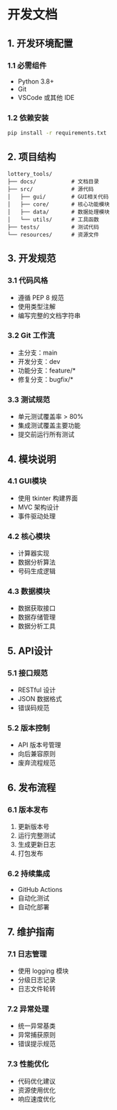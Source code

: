 # 开发文档

## 1. 开发环境配置

### 1.1 必需组件
- Python 3.8+
- Git
- VSCode 或其他 IDE

### 1.2 依赖安装
```bash
pip install -r requirements.txt
```

## 2. 项目结构
```
lottery_tools/
├── docs/           # 文档目录
├── src/            # 源代码
│   ├── gui/        # GUI相关代码
│   ├── core/       # 核心功能模块
│   ├── data/       # 数据处理模块
│   └── utils/      # 工具函数
├── tests/          # 测试代码
└── resources/      # 资源文件
```

## 3. 开发规范

### 3.1 代码风格
- 遵循 PEP 8 规范
- 使用类型注解
- 编写完整的文档字符串

### 3.2 Git 工作流
- 主分支：main
- 开发分支：dev
- 功能分支：feature/*
- 修复分支：bugfix/*

### 3.3 测试规范
- 单元测试覆盖率 > 80%
- 集成测试覆盖主要功能
- 提交前运行所有测试

## 4. 模块说明

### 4.1 GUI模块
- 使用 tkinter 构建界面
- MVC 架构设计
- 事件驱动处理

### 4.2 核心模块
- 计算器实现
- 数据分析算法
- 号码生成逻辑

### 4.3 数据模块
- 数据获取接口
- 数据存储管理
- 数据分析工具

## 5. API设计

### 5.1 接口规范
- RESTful 设计
- JSON 数据格式
- 错误码规范

### 5.2 版本控制
- API 版本号管理
- 向后兼容原则
- 废弃流程规范

## 6. 发布流程

### 6.1 版本发布
1. 更新版本号
2. 运行完整测试
3. 生成更新日志
4. 打包发布

### 6.2 持续集成
- GitHub Actions
- 自动化测试
- 自动化部署

## 7. 维护指南

### 7.1 日志管理
- 使用 logging 模块
- 分级日志记录
- 日志文件轮转

### 7.2 异常处理
- 统一异常基类
- 异常捕获原则
- 错误提示规范

### 7.3 性能优化
- 代码优化建议
- 资源使用优化
- 响应速度优化